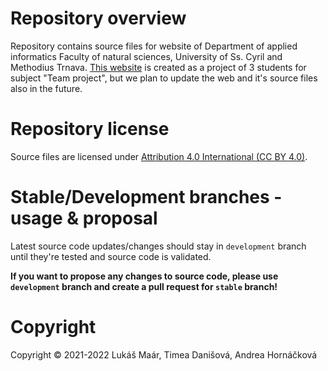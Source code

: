 # Repository overview
Repository contains source files for website of Department of applied informatics Faculty of natural sciences, University of Ss. Cyril and Methodius Trnava.
[This website](http://kai.rf.gd/) is created as a project of 3 students for subject "Team project", but we plan to update the web and it's source files also in the future. 

# Repository license
Source files are licensed under [Attribution 4.0 International (CC BY 4.0)](https://creativecommons.org/licenses/by/4.0/legalcode).

# Stable/Development branches - usage & proposal
Latest source code updates/changes should stay in `development` branch until they're tested and source code is validated. 

**If you want to propose any changes to source code, please use `development` branch and create a pull request for `stable` branch!**

# Copyright
Copyright © 2021-2022 Lukáš Maár, Timea Danišová, Andrea Hornáčková

